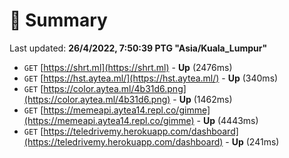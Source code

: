 # 📖 Summary
Last updated: **26/4/2022, 7:50:39 PTG "Asia/Kuala_Lumpur"**

- `GET` [https://shrt.ml](https://shrt.ml) - **Up** (2476ms)
- `GET` [https://hst.aytea.ml/](https://hst.aytea.ml/) - **Up** (340ms)
- `GET` [https://color.aytea.ml/4b31d6.png](https://color.aytea.ml/4b31d6.png) - **Up** (1462ms)
- `GET` [https://memeapi.aytea14.repl.co/gimme](https://memeapi.aytea14.repl.co/gimme) - **Up** (4443ms)
- `GET` [https://teledrivemy.herokuapp.com/dashboard](https://teledrivemy.herokuapp.com/dashboard) - **Up** (241ms)
